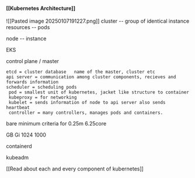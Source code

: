 #### [[Kubernetes Architecture]]
![[Pasted image 20250107191227.png]]
cluster -- group of identical instance
resources -- pods

node -- instance

EKS 

control plane / master

	etcd = cluster database   name of the master, cluster etc
	api server = communication among cluster components, recieves and forwards information
	scheduler = scheduling pods
	 pod = smallest unit of kubernetes, jacket like structure to container
	 kubeproxy = for networking
	 kubelet = sends information of node to api server also sends heartbeat
	 controller = many controllers, manages pods and containers.
bare minimum criteria for
0.25m 6.25core

GB     Gi
1024   1000

containerd

 
kubeadm

[[Read about each and every component of kubernetes]]




